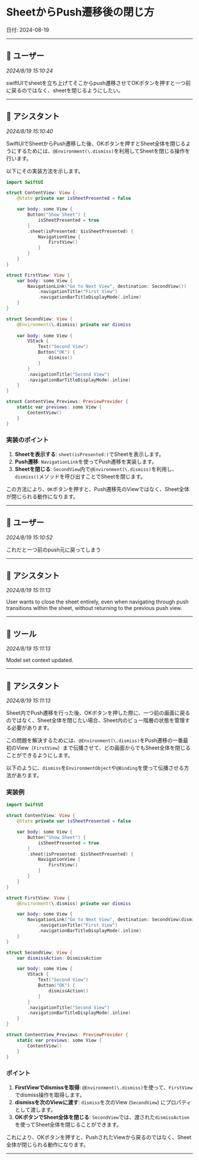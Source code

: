 # SheetからPush遷移後の閉じ方

日付: 2024-08-19

---

## 👤 ユーザー
*2024/8/19 15:10:24*

swiftUIでsheetを立ち上げてそこからpush遷移させてOKボタンを押すと一つ前に戻るのではなく、sheetを閉じるようにしたい。

---

## 🤖 アシスタント
*2024/8/19 15:10:40*

SwiftUIでSheetからPush遷移した後、OKボタンを押すとSheet全体を閉じるようにするためには、`@Environment(\.dismiss)`を利用してSheetを閉じる操作を行います。

以下にその実装方法を示します。

```swift
import SwiftUI

struct ContentView: View {
    @State private var isSheetPresented = false

    var body: some View {
        Button("Show Sheet") {
            isSheetPresented = true
        }
        .sheet(isPresented: $isSheetPresented) {
            NavigationView {
                FirstView()
            }
        }
    }
}

struct FirstView: View {
    var body: some View {
        NavigationLink("Go to Next View", destination: SecondView())
            .navigationTitle("First View")
            .navigationBarTitleDisplayMode(.inline)
    }
}

struct SecondView: View {
    @Environment(\.dismiss) private var dismiss
    
    var body: some View {
        VStack {
            Text("Second View")
            Button("OK") {
                dismiss()
            }
        }
        .navigationTitle("Second View")
        .navigationBarTitleDisplayMode(.inline)
    }
}

struct ContentView_Previews: PreviewProvider {
    static var previews: some View {
        ContentView()
    }
}
```

### 実装のポイント
1. **Sheetを表示する**: `sheet(isPresented:)`でSheetを表示します。
2. **Push遷移**: `NavigationLink`を使ってPush遷移を実装します。
3. **Sheetを閉じる**: `SecondView`内で`@Environment(\.dismiss)`を利用し、`dismiss()`メソッドを呼び出すことでSheetを閉じます。

この方法により、`OK`ボタンを押すと、Push遷移先のViewではなく、Sheet全体が閉じられる動作になります。

---

## 👤 ユーザー
*2024/8/19 15:10:52*

これだと一つ前のpush元に戻ってしまう

---

## 🤖 アシスタント
*2024/8/19 15:11:13*

User wants to close the sheet entirely, even when navigating through push transitions within the sheet, without returning to the previous push view.

---

## 🔧 ツール
*2024/8/19 15:11:13*

Model set context updated.

---

## 🤖 アシスタント
*2024/8/19 15:11:13*

Sheet内でPush遷移を行った後、OKボタンを押した際に、一つ前の画面に戻るのではなく、Sheet全体を閉じたい場合、Sheet内のビュー階層の状態を管理する必要があります。

この問題を解決するためには、`@Environment(\.dismiss)`をPush遷移の一番最初のView（`FirstView`）まで伝播させて、どの画面からでもSheet全体を閉じることができるようにします。

以下のように、`dismiss`を`EnvironmentObject`や`@Binding`を使って伝播させる方法があります。

### 実装例
```swift
import SwiftUI

struct ContentView: View {
    @State private var isSheetPresented = false

    var body: some View {
        Button("Show Sheet") {
            isSheetPresented = true
        }
        .sheet(isPresented: $isSheetPresented) {
            NavigationView {
                FirstView()
            }
        }
    }
}

struct FirstView: View {
    @Environment(\.dismiss) private var dismiss

    var body: some View {
        NavigationLink("Go to Next View", destination: SecondView(dismissAction: dismiss))
            .navigationTitle("First View")
            .navigationBarTitleDisplayMode(.inline)
    }
}

struct SecondView: View {
    var dismissAction: DismissAction

    var body: some View {
        VStack {
            Text("Second View")
            Button("OK") {
                dismissAction()
            }
        }
        .navigationTitle("Second View")
        .navigationBarTitleDisplayMode(.inline)
    }
}

struct ContentView_Previews: PreviewProvider {
    static var previews: some View {
        ContentView()
    }
}
```

### ポイント

1. **FirstViewでdismissを取得**: `@Environment(\.dismiss)`を使って、`FirstView`でdismiss操作を取得します。
2. **dismissを次のViewに渡す**: `dismiss`を次のView (`SecondView`) にプロパティとして渡します。
3. **OKボタンでSheet全体を閉じる**: `SecondView`では、渡された`dismissAction`を使ってSheet全体を閉じることができます。

これにより、OKボタンを押すと、PushされたViewから戻るのではなく、Sheet全体が閉じられる動作になります。

---
